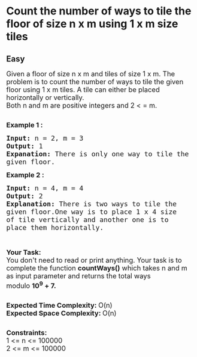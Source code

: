 # Count the number of ways to tile the floor of size n x m using 1 x m size tiles
## Easy 
<div class="problem-statement">
                <p></p><p><span style="font-size:18px">Given a floor of size n x m and tiles of size 1 x m. The problem is to count the number of ways to tile the given floor using 1 x m tiles. A tile can either be placed horizontally or vertically.<br>
Both n and m are positive integers and 2 &lt; = m.</span><br>
&nbsp;</p>

<p><span style="font-size:18px"><strong>Example 1 :</strong></span></p>

<pre><span style="font-size:18px"><strong>Input: </strong>n = 2, m = 3
<strong>Output: </strong>1
</span><strong><span style="font-size:18px">Expanation: </span></strong><span style="font-size:18px">There is only one way to tile the
given floor.</span>
</pre>

<p><span style="font-size:18px"><strong>Example 2 :</strong></span></p>

<pre><span style="font-size:18px"><strong>Input: </strong>n = 4, m = 4
<strong>Output: </strong>2
<strong>Explanation: </strong>There is two ways to tile the
given floor.One way is to place 1 x 4 size 
of tile vertically and another one is to 
place them horizontally.</span>
</pre>

<p>&nbsp;</p>

<p><span style="font-size:18px"><strong>Your Task:</strong><br>
You don't need to read or print anything. Your task is to complete the function&nbsp;<strong>countWays()</strong>&nbsp;which takes n and m as input parameter and returns the total ways modulo&nbsp;<strong>10<sup>9</sup>&nbsp;+ 7.</strong></span><br>
&nbsp;</p>

<p><span style="font-size:18px"><strong>Expected Time Complexity:&nbsp;</strong>O(n)<br>
<strong>Expected Space Complexity:&nbsp;</strong>O(n)</span><br>
&nbsp;</p>

<p><span style="font-size:18px"><strong>Constraints:</strong><br>
1 &lt;= n &lt;= 100000</span><br>
<span style="font-size:18px">2 &lt;= m &lt;= 100000</span></p>
 <p></p>
            </div>